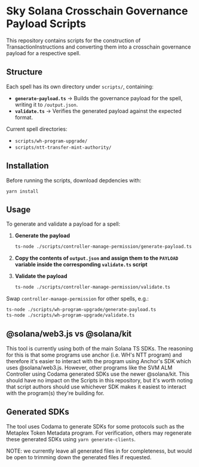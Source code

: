 # Sky Solana Crosschain Governance Payload Scripts

This repository contains scripts for the construction of TransactionInstructions and converting them into a crosschain governance payload for a respective spell.

## Structure

Each spell has its own directory under `scripts/`, containing:
- **`generate-payload.ts`** → Builds the governance payload for the spell, writing it to `/output.json`. 
- **`validate.ts`** → Verifies the generated payload against the expected format. 

Current spell directories:
- `scripts/wh-program-upgrade/`
- `scripts/ntt-transfer-mint-authority/`

## Installation

Before running the scripts, download depdencies with:
```
yarn install
```

## Usage

To generate and validate a payload for a spell:

1. **Generate the payload**
   ```bash
   ts-node ./scripts/controller-manage-permission/generate-payload.ts
   ```

2. **Copy the contents of `output.json` and assign them to the `PAYLOAD` variable inside the corresponding `validate.ts` script**

3. **Validate the payload**
   ```bash
   ts-node ./scripts/controller-manage-permission/validate.ts
   ```

Swap `controller-manage-permission` for other spells, e.g.:
```bash
ts-node ./scripts/wh-program-upgrade/generate-payload.ts
ts-node ./scripts/wh-program-upgrade/validate.ts
```

## @solana/web3.js vs @solana/kit
This tool is currently using both of the main Solana TS SDKs. The reasoning for this is that some programs use anchor (i.e. WH's NTT program) and therefore it's easier to interact with the program using Anchor's SDK which uses @solana/web3.js. However, other programs like the SVM ALM Controller using Codama generated SDKs use the newer @solana/kit. This should have no impact on the Scripts in this repository, but it's worth noting that script authors should use whichever SDK makes it easiest to interact with the program(s) they're building for.

## Generated SDKs
The tool uses Codama to generate SDKs for some protocols such as the Metaplex Token Metadata program. For verification, others may regenerate these generated SDKs using `yarn generate-clients`.

NOTE: we currently leave all generated files in for completeness, but would be open to trimming down the generated files if requested.
